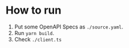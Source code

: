 # How to run

1. Put some OpenAPI Specs as `./source.yaml`.
1. Run `yarn build`.
1. Check `./client.ts`
